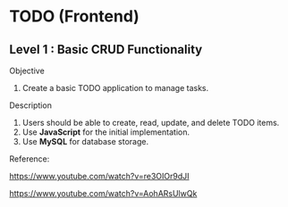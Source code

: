 # TODO (Frontend)

## Level 1 : Basic CRUD Functionality 
Objective

1. Create a basic TODO application to manage tasks. 

Description

1. Users should be able to create, read, update, and delete TODO items.
2. Use **JavaScript** for the initial implementation.
3. Use **MySQL** for database storage.

Reference: 

https://www.youtube.com/watch?v=re3OIOr9dJI

https://www.youtube.com/watch?v=AohARsUlwQk

